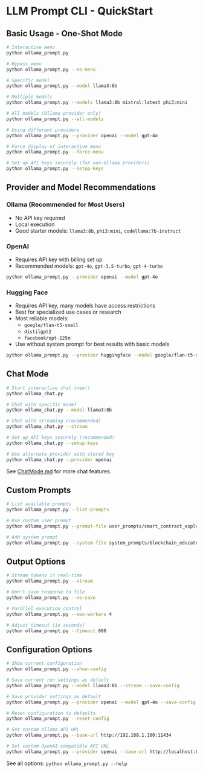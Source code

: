 # LLM Prompt CLI - QuickStart

## Basic Usage - One-Shot Mode

```bash
# Interactive menu
python ollama_prompt.py

# Bypass menu
python ollama_prompt.py --no-menu

# Specific model
python ollama_prompt.py --model llama3:8b

# Multiple models
python ollama_prompt.py --models llama3:8b mixtral:latest phi3:mini

# All models (Ollama provider only)
python ollama_prompt.py --all-models

# Using different providers
python ollama_prompt.py --provider openai --model gpt-4o

# Force display of interactive menu
python ollama_prompt.py --force-menu

# Set up API keys securely (for non-Ollama providers)
python ollama_prompt.py --setup-keys
```

## Provider and Model Recommendations

### Ollama (Recommended for Most Users)
- No API key required
- Local execution
- Good starter models: `llama3:8b`, `phi3:mini`, `codellama:7b-instruct`

### OpenAI
- Requires API key with billing set up
- Recommended models: `gpt-4o`, `gpt-3.5-turbo`, `gpt-4-turbo`
```bash
python ollama_prompt.py --provider openai --model gpt-4o
```

### Hugging Face
- Requires API key, many models have access restrictions
- Best for specialized use cases or research
- Most reliable models:
  - `google/flan-t5-small`
  - `distilgpt2`
  - `facebook/opt-125m` 
- Use without system prompt for best results with basic models
```bash
python ollama_prompt.py --provider huggingface --model google/flan-t5-small
```

## Chat Mode

```bash
# Start interactive chat (new!)
python ollama_chat.py

# Chat with specific model
python ollama_chat.py --model llama3:8b

# Chat with streaming (recommended)
python ollama_chat.py --stream

# Set up API keys securely (recommended)
python ollama_chat.py --setup-keys

# Use alternate provider with stored key
python ollama_chat.py --provider openai
```

See [ChatMode.md](ChatMode.md) for more chat features.

## Custom Prompts

```bash
# List available prompts
python ollama_prompt.py --list-prompts

# Use custom user prompt
python ollama_prompt.py --prompt-file user_prompts/smart_contract_explanation.md

# Add system prompt
python ollama_prompt.py --system-file system_prompts/blockchain_educator.md
```

## Output Options

```bash
# Stream tokens in real-time
python ollama_prompt.py --stream

# Don't save response to file
python ollama_prompt.py --no-save

# Parallel execution control
python ollama_prompt.py --max-workers 4

# Adjust timeout (in seconds)
python ollama_prompt.py --timeout 600
```

## Configuration Options

```bash
# Show current configuration
python ollama_prompt.py --show-config

# Save current run settings as default
python ollama_prompt.py --model llama3:8b --stream --save-config

# Save provider settings as default
python ollama_prompt.py --provider openai --model gpt-4o --save-config

# Reset configuration to defaults
python ollama_prompt.py --reset-config

# Set custom Ollama API URL
python ollama_prompt.py --base-url http://192.168.1.100:11434

# Set custom OpenAI-compatible API URL
python ollama_prompt.py --provider openai --base-url http://localhost:8080 --api-key none
```

See all options: `python ollama_prompt.py --help`
